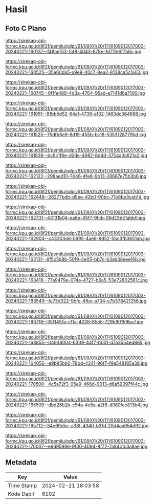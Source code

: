 # Hasil

## Foto C Plano

https://sirekap-obj-formc.kpu.go.id/8f2f/pemilu/pdpr/61/09/01/20/17/6109012017003-20240221-160137--f48aef33-faf8-4043-878e-1d71fe6f7b6c.jpg

https://sirekap-obj-formc.kpu.go.id/8f2f/pemilu/pdpr/61/09/01/20/17/6109012017003-20240221-160525--35e60da5-a9e9-40c7-8ea2-8138ca5c1a03.jpg

https://sirekap-obj-formc.kpu.go.id/8f2f/pemilu/pdpr/61/09/01/20/17/6109012017003-20240221-160745--0f1fa489-4d3a-4764-95ad-e7141d6a7106.jpg

https://sirekap-obj-formc.kpu.go.id/8f2f/pemilu/pdpr/61/09/01/20/17/6109012017003-20240221-161051--81bb5d52-64af-4739-af32-1463dc364688.jpg

https://sirekap-obj-formc.kpu.go.id/8f2f/pemilu/pdpr/61/09/01/20/17/6109012017003-20240221-161525--75dfb6e9-8d19-455b-bc18-5353128779bd.jpg

https://sirekap-obj-formc.kpu.go.id/8f2f/pemilu/pdpr/61/09/01/20/17/6109012017003-20240221-161836--bc6c1f6e-d2de-4982-8d4d-3754a3a621a2.jpg

https://sirekap-obj-formc.kpu.go.id/8f2f/pemilu/pdpr/61/09/01/20/17/6109012017003-20240221-162122--298aed10-7446-4fe6-9b13-28687e75b3b6.jpg

https://sirekap-obj-formc.kpu.go.id/8f2f/pemilu/pdpr/61/09/01/20/17/6109012017003-20240221-162448--26277bdb-d9ee-42b0-90bc-71b8be3ceb1d.jpg

https://sirekap-obj-formc.kpu.go.id/8f2f/pemilu/pdpr/61/09/01/20/17/6109012017003-20240221-162731--43131b04-ea8e-45f7-9fcb-06d23b51abb0.jpg

https://sirekap-obj-formc.kpu.go.id/8f2f/pemilu/pdpr/61/09/01/20/17/6109012017003-20240221-162904--c43303dd-0695-4ae6-9d52-5bc3fb3651ab.jpg

https://sirekap-obj-formc.kpu.go.id/8f2f/pemilu/pdpr/61/09/01/20/17/6109012017003-20240221-163131--6f5c5b8b-50f9-4e05-bb7c-b3ab38eee16b.jpg

https://sirekap-obj-formc.kpu.go.id/8f2f/pemilu/pdpr/61/09/01/20/17/6109012017003-20240221-163418--77a9479e-074a-4727-b6a5-53e72802561c.jpg

https://sirekap-obj-formc.kpu.go.id/8f2f/pemilu/pdpr/61/09/01/20/17/6109012017003-20240221-163549--fe73d322-9bfe-4fbe-a734-e7b378421256.jpg

https://sirekap-obj-formc.kpu.go.id/8f2f/pemilu/pdpr/61/09/01/20/17/6109012017003-20240221-163718--35f1451a-c11a-4026-8555-729b90159ba7.jpg

https://sirekap-obj-formc.kpu.go.id/8f2f/pemilu/pdpr/61/09/01/20/17/6109012017003-20240221-163855--04938004-6309-44f7-b001-d7a3554ed865.jpg

https://sirekap-obj-formc.kpu.go.id/8f2f/pemilu/pdpr/61/09/01/20/17/6109012017003-20240221-164056--e9b85bb0-78bd-4241-96f7-f9a548185a38.jpg

https://sirekap-obj-formc.kpu.go.id/8f2f/pemilu/pdpr/61/09/01/20/17/6109012017003-20240221-170500--4c5a72f3-05e9-466d-9013-d6a59397f44c.jpg

https://sirekap-obj-formc.kpu.go.id/8f2f/pemilu/pdpr/61/09/01/20/17/6109012017003-20240221-165509--dbd26b2b-c54a-4e5a-a2f6-d980fec813b4.jpg

https://sirekap-obj-formc.kpu.go.id/8f2f/pemilu/pdpr/61/09/01/20/17/6109012017003-20240221-165712--34e69dbc-a38f-4340-b31d-20d4aa954d92.jpg

https://sirekap-obj-formc.kpu.go.id/8f2f/pemilu/pdpr/61/09/01/20/17/6109012017003-20240221-170007--e6695996-9f30-4094-8f72-7a84c1c3a9ae.jpg


## Metadata

| Key        | Value               |
| ---------- | ------------------- |
| Time Stamp | 2024-02-21 18:03:58 |
| Kode Dapil | 6102                |



